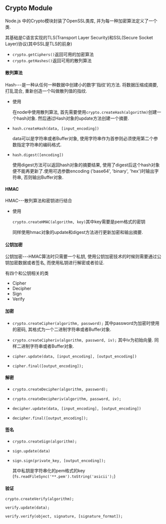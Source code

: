 ## Crypto Module

Node.js 中的Crypto模块封装了OpenSSL类库, 并为每一种加密算法定义了一个类. 

其基础是C语言实现的TLS(Transport Layer Security)和SSL(Secure Socket Layer)协议(其中SSL是TLS的前身)

* `crypto.getCiphers()`返回可用的加密算法
* `crypto.getHashes()`返回可用的散列算法

#### 散列算法

Hash---是一种从任何一种数据中创建小的数字'指纹'的方法. 将数据压缩成摘要, 打乱混合, 重新创造一个叫做散列值的指纹.

* 使用
  
  在node中使用散列算法, 首先需要使用`crypto.createHash(algorithm)`创建一个hash对象. 然后通过Hash对象的update方法创建一个摘要.

* `hash.createHash(data, [input_encoding])`
  
  data可以是字符串或者Buffer对象, 使用字符串作为首参则必须使用第二个参数指定字符串的编码格式.

* `hash.digest([encoding])`
  
  使用digest方法可以返回hash对象的摘要结果, 使用了digest后这个hash对象便不能再更新了.使用可选参数encoding
  ('base64', 'binary', 'hex')时输出字符串, 否则输出Buffer对象.

#### HMAC

HMAC---散列算法和密钥进行结合

* 使用
  
  `crypto.createHMAC(algorithm, key)`其中key需要是pem格式的密钥
  
  同样使用hmac对象的update和digest方法进行更新加密和输出摘要.

#### 公钥加密

公钥加密---HMAC算法时只需要一个私钥, 使用公钥加密技术的时候则需要通过公钥加密数据或者签名, 而使用私钥进行解密或者验证.

有四个和公钥相关的类
* Cipher
* Decipher
* Sign
* Verify

#### 加密

* `crypto.createCipher(algorithm, password);` 其中password为加密时使用的密码, 其格式为一个二进制字符串或者Buffer对象.

* `crypto.createCipheriv(algorithm, password, iv);` 其中iv为初始向量. 同样二进制字符串或者Buffer对象.

* `cipher.update(data, [input_encoding], [output_encoding])`

* `cipher.final([output_encoding]);`

#### 解密

* `crypto.createDecipher(algorithm, password);` 

* `crypto.createDecipheriv(algorithm, password, iv);` 

* `decipher.update(data, [input_encoding], [output_encoding])`

* `decipher.final([output_encoding]);`

#### 签名

* `crypto.createSign(algorithm);`

* `sign.update(data)`

* `sign.sign(private_key, [output_encoding]);`
  
  其中私钥是字符串化的pem格式的key
  (`fs.readFileSync('**.pem').toString('asicii');`)
#### 验证

`crypto.createVerify(algorithm);`

`verify.update(data);`

`verify.verify(object, signature, [signature_format]);`








